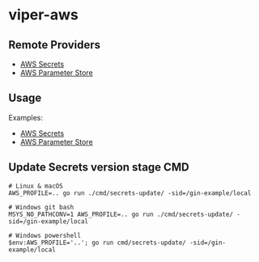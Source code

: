 # viper-aws

## Remote Providers

* [AWS Secrets](secrets/)
* [AWS Parameter Store](parameterstore/)

## Usage

Examples:
* [AWS Secrets](examples/secrets/main.go)
* [AWS Parameter Store](examples/parameterstore/main.go)

## Update Secrets version stage CMD

```shell
# Linux & macOS
AWS_PROFILE=.. go run ./cmd/secrets-update/ -sid=/gin-example/local

# Windows git bash
MSYS_NO_PATHCONV=1 AWS_PROFILE=.. go run ./cmd/secrets-update/ -sid=/gin-example/local

# Windows powershell
$env:AWS_PROFILE='..'; go run cmd/secrets-update/ -sid=/gin-example/local
```
